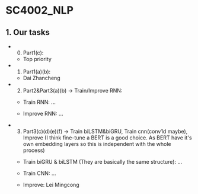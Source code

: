 # SC4002_NLP

## 1. Our tasks

- 0. Part1(c):

  - Top priority

- 1. Part1(a)(b):
 
  - Dai Zhancheng

- 2. Part2&Part3(a)(b) -> Train/Improve RNN:
 
  - Train RNN: ...

  - Improve RNN: ...
 
- 3. Part3(c)(d)(e)(f) -> Train biLSTM&biGRU, Train cnn(conv1d maybe), Improve (I think fine-tune a BERT is a good choice. As BERT have it's own embedding layers so this is independent with the whole process)

 
  - Train biGRU & biLSTM (They are basically the same structure): ...

  - Train CNN: ...

  - Improve: Lei Mingcong
